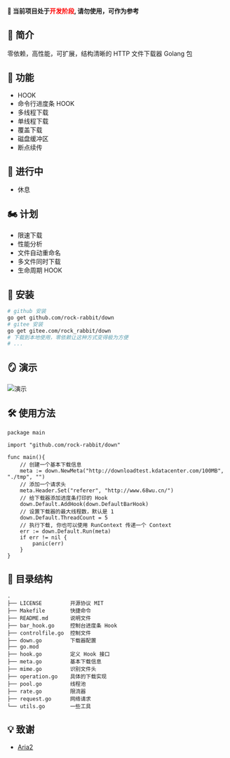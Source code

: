 **🥳 当前项目处于<font color=red>开发阶段</font>, 请勿使用，可作为参考**

## 🎤 简介

零依赖，高性能，可扩展，结构清晰的 HTTP 文件下载器 Golang 包

## 🎉 功能
- HOOK
- 命令行进度条 HOOK
- 多线程下载
- 单线程下载
- 覆盖下载
- 磁盘缓冲区
- 断点续传

## 📝 进行中
- 休息

## 🏍️ 计划
- 限速下载
- 性能分析
- 文件自动重命名
- 多文件同时下载
- 生命周期 HOOK

## 🎊 安装
```bash
# github 安装
go get github.com/rock-rabbit/down
# gitee 安装
go get gitee.com/rock_rabbit/down
# 下载到本地使用，零依赖让这种方式变得极为方便
# ...
```
    
## 🪞 演示

![演示](https://www.68wu.cn/down/demonstration2.gif)
## 🛠 使用方法

``` golang
package main

import "github.com/rock-rabbit/down"

func main(){
	// 创建一个基本下载信息
	meta := down.NewMeta("http://downloadtest.kdatacenter.com/100MB", "./tmp", "")
	// 添加一个请求头
	meta.Header.Set("referer", "http://www.68wu.cn/")
	// 给下载器添加进度条打印的 Hook
	down.Default.AddHook(down.DefaultBarHook)
	// 设置下载器的最大线程数，默认是 1
	down.Default.ThreadCount = 5
	// 执行下载, 你也可以使用 RunContext 传递一个 Context
	err := down.Default.Run(meta)
	if err != nil {
		panic(err)
	}
}
```

## 🔗 目录结构
```
.
├── LICENSE         开源协议 MIT
├── Makefile        快捷命令
├── README.md       说明文件
├── bar_hook.go     控制台进度条 Hook
├── controlfile.go  控制文件
├── down.go         下载器配置
├── go.mod
├── hook.go         定义 Hook 接口
├── meta.go         基本下载信息
├── mime.go         识别文件头
├── operation.go    具体的下载实现
├── pool.go         线程池
├── rate.go         限流器
├── request.go      网络请求
└── utils.go        一些工具
```


## 💡 致谢

 - [Aria2](https://github.com/aria2/aria2)
